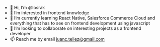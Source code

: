 - 👋 Hi, I’m @losrak
- 👀 I’m interested in frontend knowledge
- 🌱 I’m currently learning React Native, Salesforce Commerce Cloud and everything that has to see on frontend development using javascript
- 💞️ I’m looking to collaborate on interesting projects as a frontend developer
- 📫 Reach me by email juanc.tellez@gmail.com
